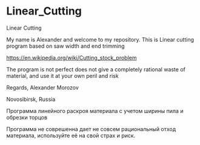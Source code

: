 # Linear_Cutting
Linear Cutting

My name is Alexander and welcome to my repository. This is Linear cutting program based on saw width and end trimming

https://en.wikipedia.org/wiki/Cutting_stock_problem

The program is not perfect does not give a completely rational waste of material, and use it at your own peril and risk

Regards, Alexander Morozov

Novosibirsk, Russia


Программа линейного раскроя материала с учетом ширины пила и обрезки торцов

Программа не соврешенна дает не совсем рациональный отход материала, используйте её на свой страх и риск.

